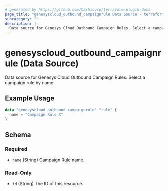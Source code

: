 ```yaml
---
# generated by https://github.com/hashicorp/terraform-plugin-docs
page_title: "genesyscloud_outbound_campaignrule Data Source - terraform-provider-genesyscloud"
subcategory: ""
description: |-
  Data source for Genesys Cloud Outbound Campaign Rules. Select a campaign rule by name.
---
```


# genesyscloud_outbound_campaignrule (Data Source)

Data source for Genesys Cloud Outbound Campaign Rules. Select a campaign rule by name.

## Example Usage

```terraform
data "genesyscloud_outbound_campaignrule" "rule" {
  name = "Campaign Rule X"
}
```

<!-- schema generated by tfplugindocs -->
## Schema

### Required

- `name` (String) Campaign Rule name.

### Read-Only

- `id` (String) The ID of this resource.


